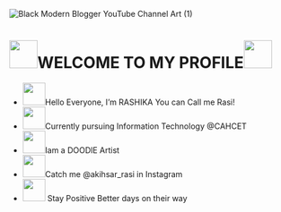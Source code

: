 ![Black Modern Blogger YouTube Channel Art (1)](https://user-images.githubusercontent.com/111967006/197776204-ea607e3c-27ec-41e3-8637-34459798e83c.gif)



# <img src="https://user-images.githubusercontent.com/111967006/199493127-7ee1c949-31d0-48d4-9754-9b4105912978.gif" width="50px">**WELCOME TO MY PROFILE**<img src="https://user-images.githubusercontent.com/111967006/199493127-7ee1c949-31d0-48d4-9754-9b4105912978.gif" width="50px"> 
- <img src="https://user-images.githubusercontent.com/111967006/199498234-e943addd-0e65-4818-ba02-29a9226ce881.gif" width="40px">Hello Everyone, I’m RASHIKA You can Call me Rasi!
- <img src="https://user-images.githubusercontent.com/111967006/199498349-717fdd72-24f3-4b54-91d9-b62d5c3e4c00.gif" width="40px">Currently pursuing Information Technology @CAHCET
- <img src="https://user-images.githubusercontent.com/111967006/199495870-dca9f08e-0003-46f0-9bb9-c6eefba00b55.gif" width="40px">Iam a DOODlE Artist
- <img src="https://user-images.githubusercontent.com/111967006/199498480-0db208c7-ffd1-48d0-8532-4756fe879239.gif" width="40px">Catch me @akihsar_rasi in Instagram 
- <img src="https://user-images.githubusercontent.com/111967006/199496454-cc24ea7c-f29b-41e9-99b0-0c67c7444e24.gif" width="40px"> Stay Positive Better days on their way 

<!---
rasi2027/rasi2027 is a ✨ special ✨ repository because its `README.md` (this file) appears on your GitHub profile.
You can click the Preview link to take a look at your changes.
--->

